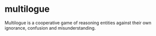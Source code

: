 # multilogue
Multilogue is a cooperative game of reasoning entities against their own ignorance, confusion and misunderstanding.
